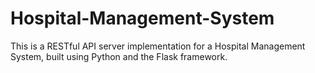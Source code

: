 # Hospital-Management-System
This is a RESTful API server implementation for a Hospital Management System, built using Python and the Flask framework.
